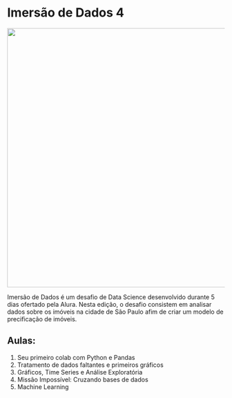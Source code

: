 # Imersão de Dados 4 

<p align="center">
<img width='600px'  src='images/capa_imersao.jpg'/>
</p>

Imersão de Dados é um desafio de Data Science desenvolvido durante 5 dias ofertado pela Alura.
Nesta edição, o desafio consistem em analisar dados sobre os imóveis na cidade de São Paulo afim de criar um modelo de precificação de imóveis.

## Aulas:

1. Seu primeiro colab com Python e Pandas
2. Tratamento de dados faltantes e primeiros gráficos
3. Gráficos, Time Series e Análise Exploratória
4. Missão Impossível: Cruzando bases de dados
5. Machine Learning
